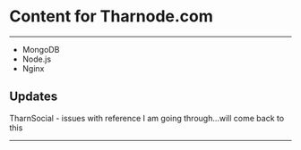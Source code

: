 # Content for Tharnode.com #
---

- MongoDB
- Node.js
- Nginx

## Updates

   TharnSocial - issues with reference I am going through...will come back to this


---
